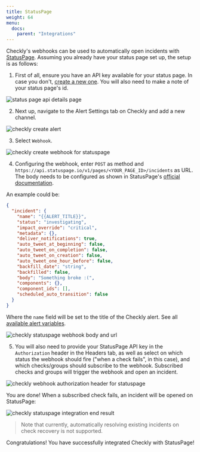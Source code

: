 ```yaml
---
title: StatusPage
weight: 64
menu:
  docs:
    parent: "Integrations"
---
```


Checkly's webhooks can be used to automatically open incidents with [StatusPage](https://www.atlassian.com/software/statuspage). Assuming you already have your status page set up, the setup is as follows:

1. First of all, ensure you have an API key available for your status page. In case you don't, [create a new one](https://support.atlassian.com/statuspage/docs/create-and-manage-api-keys/). You will also need to make a note of your status page's id.

![status page api details page](/docs/images/integrations/statuspage/statuspage-api-page.png)

2. Next up, navigate to the Alert Settings tab on Checkly and add a new channel.

![checkly create alert](/docs/images/integrations/statuspage/statuspage_add_alert.png)

3. Select `Webhook`.

![checkly create webhook for statuspage](/docs/images/integrations/statuspage/statuspage_alert_channels.png)

4. Configuring the webhook, enter `POST` as method and `https://api.statuspage.io/v1/pages/<YOUR_PAGE_ID>/incidents` as URL. The body needs to be configured as shown in StatusPage's [official documentation](https://developer.statuspage.io/#operation/postPagesPageIdIncidents).

An example could be:

```json
{
  "incident": {
    "name": "{{ALERT_TITLE}}",
    "status": "investigating",
    "impact_override": "critical",
    "metadata": {},
    "deliver_notifications": true,
    "auto_tweet_at_beginning": false,
    "auto_tweet_on_completion": false,
    "auto_tweet_on_creation": false,
    "auto_tweet_one_hour_before": false,
    "backfill_date": "string",
    "backfilled": false,
    "body": "Something broke :(",
    "components": {},
    "component_ids": [],
    "scheduled_auto_transition": false
  }
}
```

Where the `name` field will be set to the title of the Checkly alert. See all [available alert variables](/docs/alerting/webhooks/#using-variables).

![checkly statuspage webhook body and url](/docs/images/integrations/statuspage/statuspage_body_url.png)

5. You will also need to provide your StatusPage API key in the `Authorization` header in the Headers tab, as well as select on which status the webhook should fire ("when a check fails", in this case), and which checks/groups should subscribe to the webhook. Subscribed checks and groups will trigger the webhook and open an incident.

![checkly webhook authorization header for statuspage](/docs/images/integrations/statuspage/statuspage_header_auth.png)

You are done! When a subscribed check fails, an incident will be opened on StatusPage:

![checkly statuspage integration end result](/docs/images/integrations/statuspage/statuspage_end_result.png)

> Note that currently, automatically resolving existing incidents on check recovery is not supported.

Congratulations! You have successfully integrated Checkly with StatusPage! 